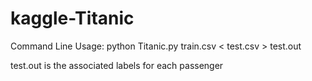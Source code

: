 # kaggle-Titanic

Command Line Usage: python Titanic.py train.csv < test.csv > test.out

test.out is the associated labels for each passenger
